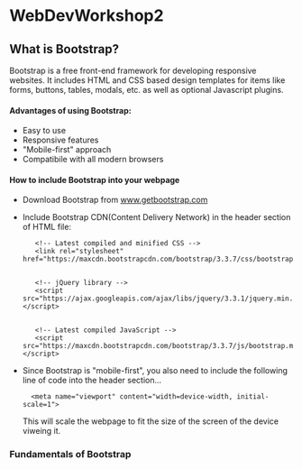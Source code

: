 # WebDevWorkshop2


## What is Bootstrap?


Bootstrap is a free front-end framework for developing responsive websites. It includes HTML and CSS based design templates for items like forms, buttons, tables, modals, etc. as well as optional Javascript plugins.


#### Advantages of using Bootstrap:

   - Easy to use
   - Responsive features
   - "Mobile-first" approach
   - Compatibile with all modern browsers
      
      
#### How to include Bootstrap into your webpage

   - Download Bootstrap from www.getbootstrap.com
   - Include Bootstrap CDN(Content Delivery Network) in the header section of HTML file:
   
   
            <!-- Latest compiled and minified CSS -->
            <link rel="stylesheet" href="https://maxcdn.bootstrapcdn.com/bootstrap/3.3.7/css/bootstrap.min.css">
            
            
            <!-- jQuery library -->
            <script src="https://ajax.googleapis.com/ajax/libs/jquery/3.3.1/jquery.min.js"></script>
            
            
            <!-- Latest compiled JavaScript -->
            <script src="https://maxcdn.bootstrapcdn.com/bootstrap/3.3.7/js/bootstrap.min.js"></script>

  
  - Since Bootstrap is "mobile-first", you also need to include the following line of code into the header section...
  
  
          <meta name="viewport" content="width=device-width, initial-scale=1">
          
  
       This will scale the webpage to fit the size of the screen of the device viweing it.
  
  
  ### Fundamentals of Bootstrap
  
  
  
